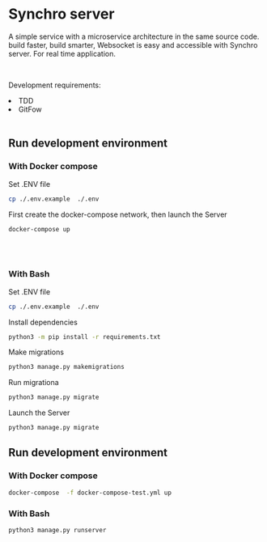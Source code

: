 # Synchro server 
A simple service with a microservice architecture in the same source code. build faster, build smarter, Websocket is easy and accessible with Synchro server. For real time application.


<br>

Development requirements:
<li>TDD</li>
<li>GitFow</li>

<br>

## Run development environment

### With Docker compose

Set .ENV file
```bash
cp ./.env.example  ./.env
```
First create the docker-compose network, then launch the Server
```bash
docker-compose up
```
<br>
<br>

### With Bash
Set .ENV file
```bash
cp ./.env.example  ./.env

```
Install dependencies
```bash
python3 -m pip install -r requirements.txt
```

Make migrations
```bash
python3 manage.py makemigrations
```

Run migrationa
```bash
python3 manage.py migrate
```

Launch the Server

```bash
python3 manage.py migrate
```


## Run development environment

### With Docker compose
``` bash 
docker-compose  -f docker-compose-test.yml up
```

### With Bash
``` bash 
python3 manage.py runserver
```